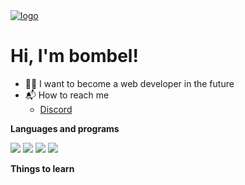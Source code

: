 <a href="https://github.com/bombelll">
    <img src="https://i.imgur.com/4JjWEk2.png" alt="logo">
</a>
<h1>Hi, I'm bombel!</h1>

- 👨‍💻 I want to become a web developer in the future
- 📬 How to reach me
  - [Discord](https://discord.com/users/428618348205703179/)


<b>Languages and programs</b>
<p>
    <img src="https://img.shields.io/badge/-HTML5-E34F26?style=for-the-badge&logo=html5&logoColor=white"<img>
    <img src="https://img.shields.io/badge/JavaScript-323330?style=for-the-badge&logo=javascript&logoColor=F7DF1E"><img>
    <img src="https://img.shields.io/badge/-C++-00589d?style=for-the-badge&logo=cplusplus&logoColor=white"><img>
    <img src="https://img.shields.io/badge/Visual_Studio_Code-0078D4?style=for-the-badge&logo=visual%20studio%20code&logoColor=white"></img>
</p> 

<b>Things to learn</b>
<p>
    <img src"https://img.shields.io/badge/JavaScript-323330?style=for-the-badge&logo=javascript&logoColor=F7DF1E"></img>
    <img src"https://img.shields.io/badge/-React-45b8d8?style=for-the-badge&logo=react&logoColor=white"></img>
    <img src"https://img.shields.io/badge/-Sass-d0649c?style=for-the-badge&logo=sass&logoColor=white"></img>
</p>
